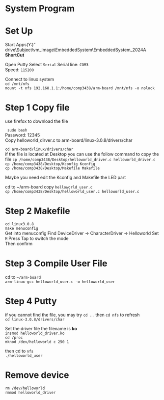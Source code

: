# System Program   
# Set Up
Start Apps(Y:)” drive\Subject\vm_image\EmbeddedSystem\EmbeddedSystem_2024A **ShortCut**

Open Putty 
Select `Serial` 
Serial line: `COM3`     
Speed: `115200`   

Connect to linux system  
```cd /mnt/nfs```   
``` mount -t nfs 192.168.1.1:/home/comp3438/arm-board /mnt/nfs -o nolock ```

# Step 1 Copy file
use firefox to download the file   

``` sudo bash```   
Password: 12345    
Copy helloworld_dirver.c to arm-board/linux-3.0.8/drivers/char  

```cd arm-board/linux/drivers/char```  
if the file is located at Desktop you can use the follow command to copy the file
```cp /home/comp3438/Desktop/helloworld_driver.c helloworld_driver.c```   
`cp /home/comp3438/Desktop/Kconfig Kconfig`   
`cp /home/comp3438/Desktop/Makefile Makefile`  

Maybe you need edit the Kconfig and Makefile the LED part

cd to ~/arm-board copy `helloworld_user.c`   
`cp /home/comp3438/Desktop/helloworld_user.c helloworld_user.c`

# Step 2 Makefile
`cd linux3.0.8`   
`make menuconfig`   
Get into menuconfig
Find DeviceDriver -> CharacterDriver -> Helloworld
Set `M`  Press Tap to switch the mode   
Then confirm

# Step 3 Compile User File

cd to `~/arm-board`   
`arm-linux-gcc helloworld_user.c -o helloworld_user`   

# Step 4 Putty
if you cannot find the file, you may try `cd ..` then `cd nfs` to refresh   
`cd linux-3.0.8/drivers/char`

Set the driver file the filename is **ko**   
`insmod helloworld_driver.ko`  
`cd /proc`   
`mknod /dev/helloworld c 250 1`   

then cd to `nfs`   
`./helloworld_user`   

# Remove device
`rm /dev/helloworld`    
`rmmod helloworld_driver`   

